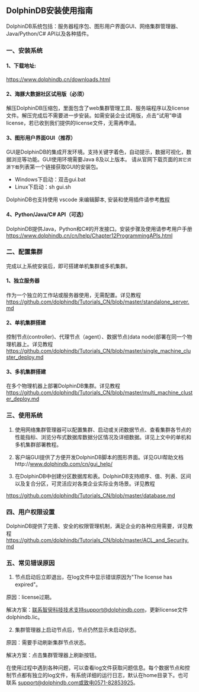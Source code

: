 ## DolphinDB安装使用指南

DolphinDB系统包括：服务器程序包、图形用户界面GUI、网络集群管理器、Java/Python/C# API以及各种插件。

### 一、安装系统

#### 1、下载地址: 

https://www.dolphindb.cn/downloads.html

#### 2、海豚大数据社区试用版（必须）

解压DolphinDB压缩包，里面包含了web集群管理工具、服务端程序以及license文件。解压完成后不需要进一步安装。如需安装企业试用版，点击“试用”申请license，若已收到我们提供的license文件，无需再申请。

#### 3、图形用户界面GUI（推荐）

GUI是DolphinDB的集成开发环境。支持关键字着色，自动提示，数据可视化，数据浏览等功能。GUI使用环境需要Java 8及以上版本。
请从官网下载页面的`其它资源下载`列表第一个链接获取GUI的安装包。
* Windows下启动：双击gui.bat
* Linux下启动：sh gui.sh

DolphinDB也支持使用 vscode 来编辑脚本, 安装和使用插件请参考[教程](vscode_extension.md)

#### 4、Python/Java/C# API（可选）

DolphinDB提供Java，Python和C#的开发接口。安装步骤及使用请参考用户手册 https://www.dolphindb.cn/cn/help/Chapter12ProgrammingAPIs.html

### 二、配置集群

完成以上系统安装后，即可搭建单机集群或多机集群。

#### 1、独立服务器

作为一个独立的工作站或服务器使用，无需配置。详见教程
https://github.com/dolphindb/Tutorials_CN/blob/master/standalone_server.md 

#### 2、单机集群搭建

控制节点(controller)、代理节点（agent）、数据节点(data node)部署在同一个物理机器上。详见教程 
https://github.com/dolphindb/Tutorials_CN/blob/master/single_machine_cluster_deploy.md

#### 3、多机集群搭建
在多个物理机器上部署DolphinDB集群。详见教程
https://github.com/dolphindb/Tutorials_CN/blob/master/multi_machine_cluster_deploy.md

### 三、使用系统

1. 使用网络集群管理器可以配置集群、启动或关闭数据节点、查看集群各节点的性能指标、浏览分布式数据库数据分区情况及详细数据。详见上文中的单机和多机集群部署教程。

2. 客户端GUI提供了方便开发DolphinDB脚本的图形界面。详见GUI帮助文档http://www.dolphindb.com/cn/gui_help/

3. 在DolphinDB中创建分区数据库和表。DolphinDB支持顺序、值、列表、区间以及复合分区，可灵活应对各类企业实际业务场景。详见教程

https://github.com/dolphindb/Tutorials_CN/blob/master/database.md

### 四、用户权限设置

DolphinDB提供了完善、安全的权限管理机制，满足企业的各种应用需要，详见教程 
https://github.com/dolphindb/Tutorials_CN/blob/master/ACL_and_Security.md

### 五、常见错误原因
1. 节点启动后立即退出，在log文件中显示错误原因为"The license has expired"。

原因：license过期。

解决方案：联系智臾科技技术支持support@dolphindb.com，更新license文件dolphindb.lic。

2. 集群管理器上启动节点后，节点仍然显示未启动状态。

原因：需要手动刷新集群节点状态。

解决方案：点击集群管理器上刷新按钮。

在使用过程中遇到各种问题，可以查看log文件获取问题信息。每个数据节点和控制节点都有独立的log文件，有系统详细的运行日志，默认在home目录下。也可联系 support@dolphindb.com或致电0571-82853925。

